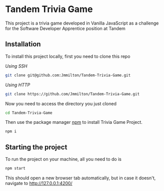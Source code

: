 # Tandem Trivia Game

This project is a trivia game developed in Vanilla JavaScript as a challenge for the Software Developer Apprentice position at Tandem

## Installation

To install this project locally, first you need to clone this repo

_Using SSH_

```bash
git clone git@github.com:Jmmilton/Tandem-Trivia-Game.git
```

_Using HTTP_

```bash
git clone https://github.com/Jmmilton/Tandem-Trivia-Game.git
```

Now you need to access the directory you just cloned

```bash
cd Tandem-Trivia-Game
```

Then use the package manager [npm](https://www.npmjs.com/) to install Trivia Game Project.

```bash
npm i
```

## Starting the project

To run the project on your machine, all you need to do is

```bash
npm start
```

This should open a new browser tab automatically, but in case it doesn't, navigate to http://127.0.0.1:4200/
